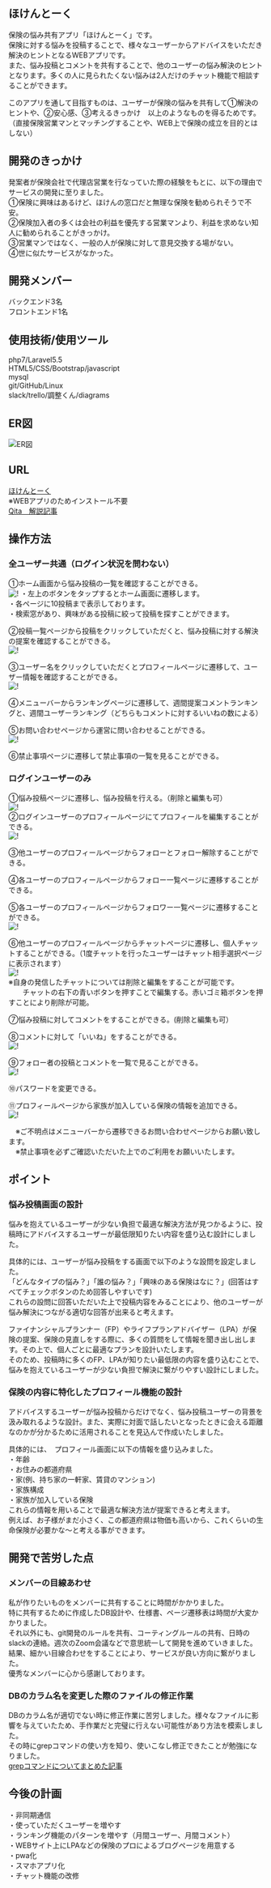 ## ほけんとーく
保険の悩み共有アプリ「ほけんとーく」です。</br>
保険に対する悩みを投稿することで、様々なユーザーからアドバイスをいただき解決のヒントとなるWEBアプリです。</br>
また、悩み投稿とコメントを共有することで、他のユーザーの悩み解決のヒントとなります。多くの人に見られたくない悩みは2人だけのチャット機能で相談することができます。</br>

このアプリを通して目指すものは、ユーザーが保険の悩みを共有して①解決のヒントや、②安心感、③考えるきっかけ　以上のようなものを得るためです。</br>
（直接保険営業マンとマッチングすることや、WEB上で保険の成立を目的とはしない）


## 開発のきっかけ

発案者が保険会社で代理店営業を行なっていた際の経験をもとに、以下の理由でサービスの開発に至りました。</br>
①保険に興味はあるけど、ほけんの窓口だと無理な保険を勧められそうで不安。</br>
②保険加入者の多くは会社の利益を優先する営業マンより、利益を求めない知人に勧められることがきっかけ。</br>
③営業マンではなく、一般の人が保険に対して意見交換する場がない。</br>
④世に似たサービスがなかった。</br>


## 開発メンバー

バックエンド3名　</br>
フロントエンド1名

## 使用技術/使用ツール

php7/Laravel5.5</br>
HTML5/CSS/Bootstrap/javascript</br>
mysql </br>
git/GitHub/Linux </br> 
slack/trello/調整くん/diagrams </br>

## ER図
![ER図](https://github.com/ryuzo111/matching_insurance/blob/master/ER.png)



## URL


[ほけんとーく](https://www.hoken-talk.net/) </br>
※WEBアプリのためインストール不要</br>
[Qita　解説記事](https://qiita.com/yagiryu/items/f86b505cc28fe55cc054) </br>

## 操作方法

### 全ユーザー共通（ログイン状況を問わない）　
①ホーム画面から悩み投稿の一覧を確認することができる。　</br>
![!](https://github.com/ryuzo111/matching_insurance/blob/master/storage/app/public/default/1readme.png)
・左上のボタンをタップするとホーム画面に遷移します。<br>
・各ページに10投稿まで表示しております。<br>
・検索窓があり、興味がある投稿に絞って投稿を探すことができます。<br>

②投稿一覧ページから投稿をクリックしていただくと、悩み投稿に対する解決の提案を確認することができる。　</br>
![!](https://github.com/ryuzo111/matching_insurance/blob/master/storage/app/public/default/2readme.png)<br>

③ユーザー名をクリックしていただくとプロフィールページに遷移して、ユーザー情報を確認することができる。　</br>
![!](https://github.com/ryuzo111/matching_insurance/blob/master/storage/app/public/default/3readme.png)<br>

④メニューバーからランキングページに遷移して、週間提案コメントランキングと、週間ユーザーランキング（どちらもコメントに対するいいねの数による）　</br>

⑤お問い合わせページから運営に問い合わせることができる。</br>
![!](https://github.com/ryuzo111/matching_insurance/blob/master/storage/app/public/default/4readme.png)<br>

⑥禁止事項ページに遷移して禁止事項の一覧を見ることができる。</br>

### ログインユーザーのみ　
①悩み投稿ページに遷移し、悩み投稿を行える。（削除と編集も可）　</br>
![!](https://github.com/ryuzo111/matching_insurance/blob/master/storage/app/public/default/5readme.png)<br>
②ログインユーザーのプロフィールページにてプロフィールを編集することができる。　</br>
![!](https://github.com/ryuzo111/matching_insurance/blob/master/storage/app/public/default/6readme.png)<br>

③他ユーザーのプロフィールページからフォローとフォロー解除することができる。　</br>

④各ユーザーのプロフィールページからフォロー一覧ページに遷移することができる。　</br>

⑤各ユーザーのプロフィールページからフォロワー一覧ページに遷移することができる。　</br>
![!](https://github.com/ryuzo111/matching_insurance/blob/master/storage/app/public/default/7readme.png)<br>

⑥他ユーザーのプロフィールページからチャットページに遷移し、個人チャットすることができる。（1度チャットを行ったユーザーはチャット相手選択ページに表示されます）　</br>
![!](https://github.com/ryuzo111/matching_insurance/blob/master/storage/app/public/default/8readme.png)<br>
※自身の発信したチャットについては削除と編集をすることが可能です。<br>
　　チャットの右下の青いボタンを押すことで編集する。赤いゴミ箱ボタンを押すことにより削除が可能。<br>
  
⑦悩み投稿に対してコメントをすることができる。(削除と編集も可）　</br>

⑧コメントに対して「いいね」をすることができる。　</br>
![!](https://github.com/ryuzo111/matching_insurance/blob/master/storage/app/public/default/9readme.png)<br>

⑨フォロー者の投稿とコメントを一覧で見ることができる。</br>
![!](https://github.com/ryuzo111/matching_insurance/blob/master/storage/app/public/default/10readme.png)<br>

⑩パスワードを変更できる。</br>

⑪プロフィールページから家族が加入している保険の情報を追加できる。</br>
![!](https://github.com/ryuzo111/matching_insurance/blob/master/storage/app/public/default/11readme.png)<br>

　※ご不明点はメニューバーから遷移できるお問い合わせページからお願い致します。　</br>
　※禁止事項を必ずご確認いただいた上でのご利用をお願いいたします。</br>

## ポイント

### 悩み投稿画面の設計
悩みを抱えているユーザーが少ない負担で最適な解決方法が見つかるように、投稿時にアドバイスするユーザーが最低限知りたい内容を盛り込む設計にしました。　<br>

具体的には、ユーザーが悩み投稿をする画面で以下のような設問を設定しました。<br>
「どんなタイプの悩み？」「誰の悩み？」「興味のある保険はなに？」(回答はすべてチェックボタンのため回答しやすいです)<br>
これらの設問に回答いただいた上で投稿内容をみることにより、他のユーザーが悩み解決につながる適切な回答が出来ると考えます。<br>

ファイナンシャルプランナー（FP）やライフプランアドバイザー（LPA）が保険の提案、保険の見直しをする際に、多くの質問をして情報を聞き出し出します。その上で、個人ごとに最適なプランを設計いたします。　<br>
そのため、投稿時に多くのFP、LPAが知りたい最低限の内容を盛り込むことで、悩みを抱えているユーザーが少ない負担で解決に繋がりやすい設計にしました。　<br>

### 保険の内容に特化したプロフィール機能の設計
アドバイスするユーザーが悩み投稿からだけでなく、悩み投稿ユーザーの背景を汲み取れるような設計。また、実際に対面で話したいとなったときに会える距離なのかが分かるために活用されることを見込んで作成いたしました。<br>

具体的には、　プロフィール画面に以下の情報を盛り込みました。<br>
・年齢<br>
・お住みの都道府県<br>
・家(例、持ち家の一軒家、賃貸のマンション)<br>
・家族構成<br>
・家族が加入している保険<br>
これらの情報を用いることで最適な解決方法が提案できると考えます。<br>
例えば、お子様がまだ小さく、この都道府県は物価も高いから、これくらいの生命保険が必要かな〜と考える事ができます。<br>

## 開発で苦労した点
### メンバーの目線あわせ
私が作りたいものをメンバーに共有することに時間がかかりました。 <br>
特に共有するために作成したDB設計や、仕様書、ページ遷移表は時間が大変かかりました。<br>
それ以外にも、git開発のルールを共有、コーティングルールの共有、日時のslackの連絡。週次のZoom会議などで意思統一して開発を進めていきました。<br>
結果、細かい目線合わせをすることにより、サービスが良い方向に繋がりました。<br>
優秀なメンバーに心から感謝しております。<br>

### DBのカラム名を変更した際のファイルの修正作業
DBのカラム名が適切でない時に修正作業に苦労しました。様々なファイルに影響を与えていたため、手作業だと完璧に行えない可能性があり方法を模索しました。<br>
その時にgrepコマンドの使い方を知り、使いこなし修正できたことが勉強になりました。<br>
[grepコマンドについてまとめた記事](https://qiita.com/yagiryu/items/6128ad998560510be5de)

## 今後の計画

・非同期通信</br>
・使っていただくユーザーを増やす　</br>
・ランキング機能のパターンを増やす（月間ユーザー、月間コメント）　</br>
・WEBサイト上にLPAなどの保険のプロによるブログページを用意する　</br>
・pwa化　</br>
・スマホアプリ化　</br>
・チャット機能の改修　</br>

